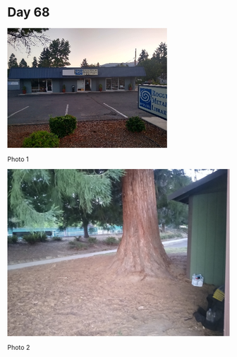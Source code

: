 # Day 68

![IMG_20210721_130937816_HDR](/assets/img/IMG_20210721_130937816_HDR.jpg)

Photo 1

![IMG_20210721_125248025](IMG_20210721_125248025.jpg)

Photo 2

